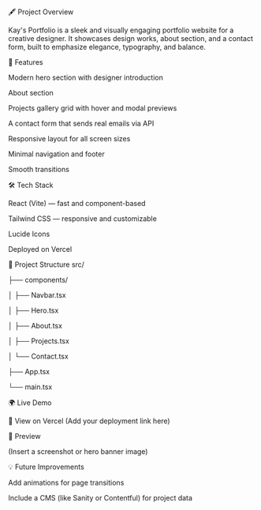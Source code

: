 🖋️ Project Overview

Kay's Portfolio is a sleek and visually engaging portfolio website for a creative designer.
It showcases design works, about section, and a contact form, built to emphasize elegance, typography, and balance.



🚀 Features

Modern hero section with designer introduction

About section

Projects gallery grid with hover and modal previews

A contact form that sends real emails via API

Responsive layout for all screen sizes

Minimal navigation and footer

Smooth transitions



🛠️ Tech Stack

React (Vite) — fast and component-based

Tailwind CSS — responsive and customizable

Lucide Icons

Deployed on Vercel




🧱 Project Structure
src/

 ├── components/

 │   ├── Navbar.tsx

 │   ├── Hero.tsx

 │   ├── About.tsx

 │   ├── Projects.tsx

 │   └── Contact.tsx

 ├── App.tsx

 └── main.tsx




🌍 Live Demo

🔗 View on Vercel
 (Add your deployment link here)




📸 Preview

(Insert a screenshot or hero banner image)




💡 Future Improvements

Add animations for page transitions

Include a CMS (like Sanity or Contentful) for project data

